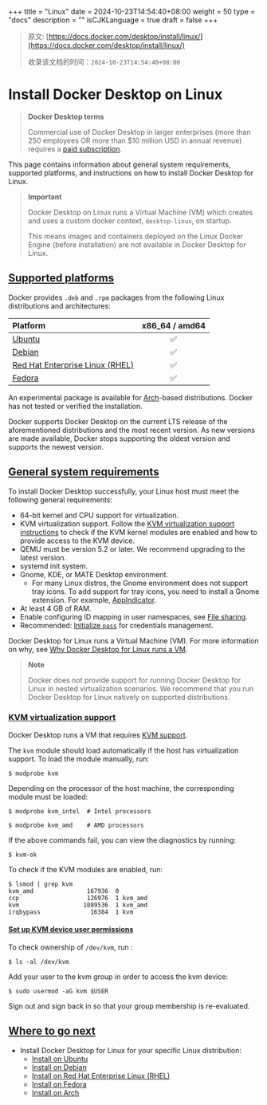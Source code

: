 +++
title = "Linux"
date = 2024-10-23T14:54:40+08:00
weight = 50
type = "docs"
description = ""
isCJKLanguage = true
draft = false
+++

> 原文: [https://docs.docker.com/desktop/install/linux/](https://docs.docker.com/desktop/install/linux/)
>
> 收录该文档的时间：`2024-10-23T14:54:40+08:00`

# Install Docker Desktop on Linux

> **Docker Desktop terms**
>
> Commercial use of Docker Desktop in larger enterprises (more than 250 employees OR more than $10 million USD in annual revenue) requires a [paid subscription](https://www.docker.com/pricing/).

This page contains information about general system requirements, supported platforms, and instructions on how to install Docker Desktop for Linux.

> **Important**
>
> 
>
> Docker Desktop on Linux runs a Virtual Machine (VM) which creates and uses a custom docker context, `desktop-linux`, on startup.
>
> This means images and containers deployed on the Linux Docker Engine (before installation) are not available in Docker Desktop for Linux.

## [Supported platforms](https://docs.docker.com/desktop/install/linux/#supported-platforms)

Docker provides `.deb` and `.rpm` packages from the following Linux distributions and architectures:

| Platform                                                     | x86_64 / amd64 |
| :----------------------------------------------------------- | :------------: |
| [Ubuntu](https://docs.docker.com/desktop/install/linux/ubuntu/) |       ✅        |
| [Debian](https://docs.docker.com/desktop/install/linux/debian/) |       ✅        |
| [Red Hat Enterprise Linux (RHEL)](https://docs.docker.com/desktop/install/linux/rhel/) |       ✅        |
| [Fedora](https://docs.docker.com/desktop/install/linux/fedora/) |       ✅        |

An experimental package is available for [Arch](https://docs.docker.com/desktop/install/linux/archlinux/)-based distributions. Docker has not tested or verified the installation.

Docker supports Docker Desktop on the current LTS release of the aforementioned distributions and the most recent version. As new versions are made available, Docker stops supporting the oldest version and supports the newest version.

## [General system requirements](https://docs.docker.com/desktop/install/linux/#general-system-requirements)

To install Docker Desktop successfully, your Linux host must meet the following general requirements:

- 64-bit kernel and CPU support for virtualization.
- KVM virtualization support. Follow the [KVM virtualization support instructions](https://docs.docker.com/desktop/install/linux/#kvm-virtualization-support) to check if the KVM kernel modules are enabled and how to provide access to the KVM device.
- QEMU must be version 5.2 or later. We recommend upgrading to the latest version.
- systemd init system.
- Gnome, KDE, or MATE Desktop environment.
  - For many Linux distros, the Gnome environment does not support tray icons. To add support for tray icons, you need to install a Gnome extension. For example, [AppIndicator](https://extensions.gnome.org/extension/615/appindicator-support/).
- At least 4 GB of RAM.
- Enable configuring ID mapping in user namespaces, see [File sharing](https://docs.docker.com/desktop/faqs/linuxfaqs/#how-do-i-enable-file-sharing).
- Recommended: [Initialize `pass`](https://docs.docker.com/desktop/get-started/#credentials-management-for-linux-users) for credentials management.

Docker Desktop for Linux runs a Virtual Machine (VM). For more information on why, see [Why Docker Desktop for Linux runs a VM](https://docs.docker.com/desktop/faqs/linuxfaqs/#why-does-docker-desktop-for-linux-run-a-vm).

> **Note**
>
> 
>
> Docker does not provide support for running Docker Desktop for Linux in nested virtualization scenarios. We recommend that you run Docker Desktop for Linux natively on supported distributions.

### [KVM virtualization support](https://docs.docker.com/desktop/install/linux/#kvm-virtualization-support)

Docker Desktop runs a VM that requires [KVM support](https://www.linux-kvm.org/).

The `kvm` module should load automatically if the host has virtualization support. To load the module manually, run:



```console
$ modprobe kvm
```

Depending on the processor of the host machine, the corresponding module must be loaded:



```console
$ modprobe kvm_intel  # Intel processors

$ modprobe kvm_amd    # AMD processors
```

If the above commands fail, you can view the diagnostics by running:



```console
$ kvm-ok
```

To check if the KVM modules are enabled, run:



```console
$ lsmod | grep kvm
kvm_amd               167936  0
ccp                   126976  1 kvm_amd
kvm                  1089536  1 kvm_amd
irqbypass              16384  1 kvm
```

#### [Set up KVM device user permissions](https://docs.docker.com/desktop/install/linux/#set-up-kvm-device-user-permissions)

To check ownership of `/dev/kvm`, run :



```console
$ ls -al /dev/kvm
```

Add your user to the kvm group in order to access the kvm device:



```console
$ sudo usermod -aG kvm $USER
```

Sign out and sign back in so that your group membership is re-evaluated.

## [Where to go next](https://docs.docker.com/desktop/install/linux/#where-to-go-next)

- Install Docker Desktop for Linux for your specific Linux distribution:
  - [Install on Ubuntu](https://docs.docker.com/desktop/install/linux/ubuntu/)
  - [Install on Debian](https://docs.docker.com/desktop/install/linux/debian/)
  - [Install on Red Hat Enterprise Linux (RHEL)](https://docs.docker.com/desktop/install/linux/rhel/)
  - [Install on Fedora](https://docs.docker.com/desktop/install/linux/fedora/)
  - [Install on Arch](https://docs.docker.com/desktop/install/linux/archlinux/)
